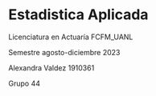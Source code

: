 # Estadistica Aplicada

Licenciatura en Actuaría FCFM_UANL

Semestre agosto-diciembre 2023

Alexandra Valdez 1910361

Grupo 44
